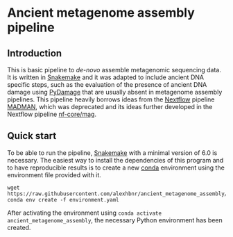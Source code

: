 # Ancient metagenome assembly pipeline

## Introduction

This is basic pipeline to *de-novo* assemble metagenomic sequencing data. It is written in
[Snakemake](https://snakemake.readthedocs.io/) and it was adapted to include ancient DNA specific
steps, such as the evaluation of the presence of ancient DNA damage using
[PyDamage](https://github.com/maxibor/pydamage) that are usually absent in metagenome assembly
pipelines. This pipeline heavily borrows ideas from the [Nextflow](https://www.nextflow.io/)
pipeline [MADMAN](https://github.com/maxibor/madman), which was deprecated and its ideas further
developed in the Nextflow pipeline [nf-core/mag](https://github.com/nf-core/mag).

## Quick start

To be able to run the pipeline, [Snakemake](https://snakemake.readthedocs.io/) with a minimal
version of 6.0 is necessary. The easiest way to install the dependencies of this program and to have
reproducible results is to create a new [conda](https://docs.conda.io/en/latest/) environment using
the environment file provided with it.

```
wget https://raw.githubusercontent.com/alexhbnr/ancient_metagenome_assembly/main/environment.yml
conda env create -f environment.yaml
```

After activating the environment using `conda activate ancient_metagenome_assembly`, the necessary
Python environment has been created.
